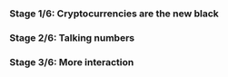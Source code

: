 ### Stage 1/6: Cryptocurrencies are the new black 
### Stage 2/6: Talking numbers 
### Stage 3/6: More interaction
